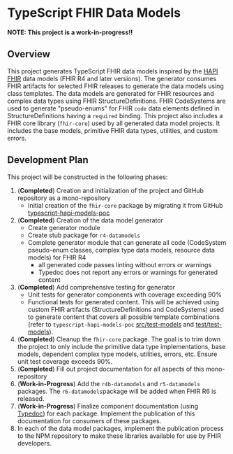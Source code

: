 # TypeScript FHIR Data Models

**NOTE: This project is a work-in-progress!!**

## Overview

This project generates TypeScript FHIR data models inspired by the [HAPI FHIR](https://hapifhir.io/hapi-fhir/docs/model/working_with_resources.html)
data models (FHIR R4 and later versions).
The generator consumes FHIR artifacts for selected FHIR releases to generate the data models using class templates.
The data models are generated for FHIR resources and complex data types using FHIR StructureDefinitions.
FHIR CodeSystems are used to generate "pseudo-enums" for FHIR `code` data elements defined in StructureDefinitions
having a `required` binding.
This project also includes a FHIR core library (`fhir-core`) used by all generated data model projects.
It includes the base models, primitive FHIR data types, utilities, and custom errors.

## Development Plan

This project will be constructed in the following phases:

1. (**Completed**) Creation and initialization of the project and GitHub repository as a mono-repository
   - Initial creation of the `fhir-core` package by migrating it from GitHub [typescript-hapi-models-poc](https://github.com/Paqrat76/typescript-hapi-models-poc/tree/main/src/fhir-core)
2. (**Completed**) Creation of the data model generator
   - Create generator module
   - Create stub package for `r4-datamodels`
   - Complete generator module that can generate all code (CodeSystem pseudo-enum classes, complex type data models,
     resource data models) for FHIR R4
     - all generated code passes linting without errors or warnings
     - Typedoc does not report any errors or warnings for generated content
3. (**Completed**) Add comprehensive testing for generator
   - Unit tests for generator components with coverage exceeding 90%
   - Functional tests for generated content. This will be achieved using custom FHIR artifacts (StructureDefinitions and
     CodeSystems) used to generate content that covers all possible template combinations (refer to `typescript-hapi-models-poc`
     [src/test-models](https://github.com/Paqrat76/typescript-hapi-models-poc/tree/main/src/test-models) and
     [test/test-models](https://github.com/Paqrat76/typescript-hapi-models-poc/tree/main/test/test-models)).
4. (**Completed**) Cleanup the `fhir-core` package. The goal is to trim down the project to only include the primitive data type
   implementations, base models, dependent complex type models, utilities, errors, etc. Ensure unit test coverage
   exceeds 90%.
5. (**Completed**) Fill out project documentation for all aspects of this mono-repository
6. (**Work-in-Progress**) Add the `r4b-datamodels` and `r5-datamodels` packages. The `r6-datamodels`package will be added when FHIR R6 is released.
7. (**Work-in-Progress**) Finalize component documentation (using [Typedoc](https://typedoc.org/)) for each package. Implement the publication
   of this documentation for consumers of these packages.
8. In each of the data model packages, implement the publication process to the NPM repository to make these libraries
   available for use by FHIR developers.
